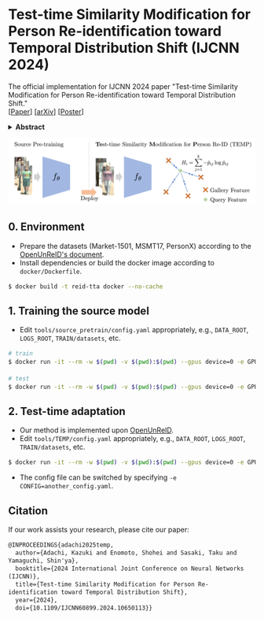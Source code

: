 # Test-time Similarity Modification for Person Re-identification toward Temporal Distribution Shift (IJCNN 2024)
The official implementation for IJCNN 2024 paper "Test-time Similarity Modification for Person Re-identification toward Temporal Distribution Shift."  
[[Paper](https://ieeexplore.ieee.org/abstract/document/10650113)] [[arXiv](https://arxiv.org/abs/2403.14114)] [[Poster](https://github.com/kzkadc/kzkadc.github.io/blob/main/assets/publications/ijcnn2024_reid-tta.pdf)]

<details><summary><strong>Abstract</strong></summary>
Person re-identification (re-id), which aims to retrieve images of the same person in a given image from a database, is one of the most practical image recognition applications. In the real world, however, the environments that the images are taken from change over time. This causes a distribution shift between training and testing and degrades the performance of re-id. To maintain re-id performance, models should continue adapting to the test environment's temporal changes. Test-time adaptation (TTA), which aims to adapt models to the test environment with only unlabeled test data, is a promising way to handle this problem because TTA can adapt models instantly in the test environment. However, the previous TTA methods are designed for classification and cannot be directly applied to re-id. This is because the set of people's identities in the dataset differs between training and testing in re-id, whereas the set of classes is fixed in the current TTA methods designed for classification. To improve re-id performance in changing test environments, we propose <em>TEst-time similarity Modification for Person re-identification (TEMP)</em>, a novel TTA method for re-id. TEMP is the first fully TTA method for re-id, which does not require any modification to pre-training. Inspired by TTA methods that refine the prediction uncertainty in classification, we aim to refine the uncertainty in re-id. However, the uncertainty cannot be computed in the same way as classification in re-id since it is an open-set task, which does not share person labels between training and testing. Hence, we propose re-id entropy, an alternative uncertainty measure for re-id computed based on the similarity between the feature vectors. Experiments show that the re-id entropy can measure the uncertainty on re-id and TEMP improves the performance of re-id in online settings where the distribution changes over time.
</details>

![Overview](overview.png)

## 0. Environment
- Prepare the datasets (Market-1501, MSMT17, PersonX) according to the [OpenUnReID's document](docs/INSTALL.md).
- Install dependencies or build the docker image according to `docker/Dockerfile`.

```bash
$ docker build -t reid-tta docker --no-cache
```

## 1. Training the source model
- Edit `tools/source_pretrain/config.yaml` appropriately, e.g., `DATA_ROOT`, `LOGS_ROOT`, `TRAIN/datasets`, etc.

```bash
# train
$ docker run -it --rm -w $(pwd) -v $(pwd):$(pwd) --gpus device=0 -e GPUS=1 -e METHOD=source_pretrain -e WORK_DIR=source_pretrain/market1501 reid-tta bash exec_dist_train.sh

# test
$ docker run -it --rm -w $(pwd) -v $(pwd):$(pwd) --gpus device=0 -e GPUS=1 -e RESUME="../logs/source_pretrain/market1501/checkpoint.pth" -e CONFIG="../logs/source_pretrain/market1501/config.yaml" -e ARGS="TEST.LOADER.workers_per_gpu 1" reid-tta bash exec_dist_test.sh
```

## 2. Test-time adaptation
- Our method is implemented upon [OpenUnReID](https://github.com/open-mmlab/OpenUnReID).
- Edit `tools/TEMP/config.yaml` appropriately, e.g., `DATA_ROOT`, `LOGS_ROOT`, `TRAIN/datasets`, etc.

```bash
$ docker run -it --rm -w $(pwd) -v $(pwd):$(pwd) --gpus device=0 -e GPUS=1 -e METHOD=TEMP -e WORK_DIR=TEMP/market1501 reid-tta bash exec_dist_train.sh
```

- The config file can be switched by specifying `-e CONFIG=another_config.yaml`.

## Citation
If our work assists your research, please cite our paper:

```
@INPROCEEDINGS{adachi2025temp,
  author={Adachi, Kazuki and Enomoto, Shohei and Sasaki, Taku and Yamaguchi, Shin'ya},
  booktitle={2024 International Joint Conference on Neural Networks (IJCNN)}, 
  title={Test-time Similarity Modification for Person Re-identification toward Temporal Distribution Shift}, 
  year={2024},
  doi={10.1109/IJCNN60899.2024.10650113}}
```
